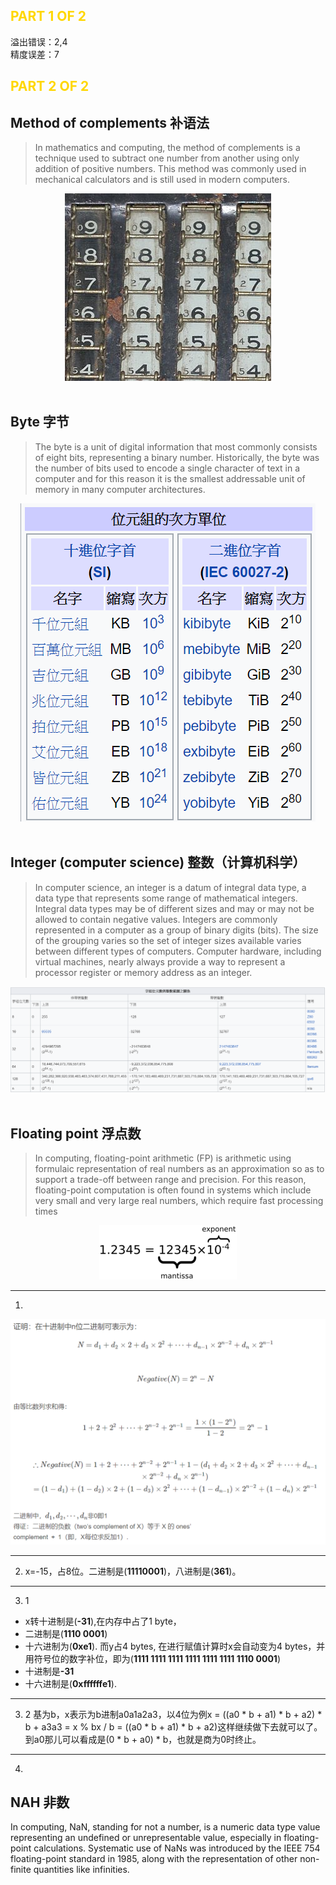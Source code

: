 
## <font color="#FFD700" >PART 1 OF 2</font>
 
溢出错误：2,4\
精度误差：7

## <font color="#FFD700" >PART 2 OF 2</font>

## **Method of complements 补语法**
>In mathematics and computing, the method of complements is a technique used to subtract one number from another using only addition of positive numbers. This method was commonly used in mechanical calculators and is still used in modern computers.

<div style="text-align:center">
<img src="images/名词解析/3/12.png"/>
</div>
<br>

## **Byte 字节**
>The byte is a unit of digital information that most commonly consists of eight bits, representing a binary number. Historically, the byte was the number of bits used to encode a single character of text in a computer and for this reason it is the smallest addressable unit of memory in many computer architectures.
<div style="text-align: center">
<img src="images/名词解析/3/2.png"/>
</div>
<br>

## **Integer (computer science) 整数（计算机科学）**
>In computer science, an integer is a datum of integral data type, a data type that represents some range of mathematical integers. Integral data types may be of different sizes and may or may not be allowed to contain negative values. Integers are commonly represented in a computer as a group of binary digits (bits). The size of the grouping varies so the set of integer sizes available varies between different types of computers. Computer hardware, including virtual machines, nearly always provide a way to represent a processor register or memory address as an integer.
<div style="text-align: center">
<img src="images/名词解析/3/3.png"/>
</div>
<br>

## **Floating point 浮点数**
>In computing, floating-point arithmetic (FP) is arithmetic using formulaic representation of real numbers as an approximation so as to support a trade-off between range and precision. For this reason, floating-point computation is often found in systems which include very small and very large real numbers, which require fast processing times

<div style="text-align: center">
<img src="images/名词解析/3/4.png"/>
</div>

---------



1)
<div style="text-align: center">
<img src="images/名词解析/3/5.png"/>
</div>

-------

2) x=-15，占8位。二进制是(**11110001**)，八进制是(**361**)。<br>
------
3) 1
* x转十进制是(**-31**),在内存中占了1 byte，<br>
* 二进制是(**1110 0001**)<br>
* 十六进制为(**0xe1**). 而y占4 bytes, 在进行赋值计算时x会自动变为4 bytes，并用符号位的数字补位，即为(**1111 1111 1111 1111 1111 1111 1110 0001**)<br>
* 十进制是<b>-31</b><br>
* 十六进制是(**0xffffffe1**).
------
3) 2
基为b，x表示为b进制a0a1a2a3，以4位为例x = ((a0 * b + a1) * b + a2) * b + a3a3 = x % bx / b = ((a0 * b + a1) * b + a2)这样继续做下去就可以了。到a0那儿可以看成是(0 * b + a0) * b，也就是商为0时终止。
------
4) 
## NAH 非数
In computing, NaN, standing for not a number, is a numeric data type value representing an undefined or unrepresentable value, especially in floating-point calculations. Systematic use of NaNs was introduced by the IEEE 754 floating-point standard in 1985, along with the representation of other non-finite quantities like infinities.